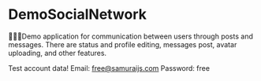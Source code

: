 # DemoSocialNetwork
🤳💬📱Demo application for communication between users through posts and messages. There are status and profile editing, messages post, avatar uploading, and other features.

Test account data!
Email: free@samuraijs.com
Password: free
